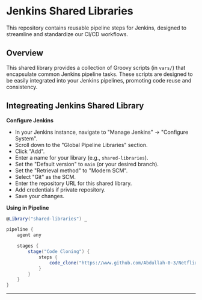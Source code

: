 # Jenkins Shared Libraries

This repository contains reusable pipeline steps for Jenkins, designed to streamline and standardize our CI/CD workflows.

## Overview

This shared library provides a collection of Groovy scripts (in `vars/`) that encapsulate common Jenkins pipeline tasks. These scripts are designed to be easily integrated into your Jenkins pipelines, promoting code reuse and consistency.

## Integreating Jenkins Shared Library

**Configure Jenkins**

- In your Jenkins instance, navigate to "Manage Jenkins" -> "Configure System".
- Scroll down to the "Global Pipeline Libraries" section.
- Click "Add".
- Enter a name for your library (e.g., `shared-libraries`).
- Set the "Default version" to `main` (or your desired branch).
- Set the "Retrieval method" to "Modern SCM".
- Select "Git" as the SCM.
- Enter the repository URL for this shared library.
- Add credentials if private repository.
- Save your changes.

**Using in Pipeline**

```groovy
@Library("shared-libraries") _

pipeline {
    agent any

    stages {
        stage("Code Cloning") {
            steps {
                code_clone("https://www.github.com/Abdullah-0-3/NetflixCloneK8s.git", "main")
            }
        }
    }
}
```
---